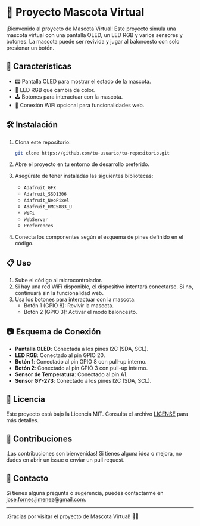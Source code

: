 # 🐾 Proyecto Mascota Virtual

¡Bienvenido al proyecto de Mascota Virtual! Este proyecto simula una mascota virtual con una pantalla OLED, un LED RGB y varios sensores y botones. La mascota puede ser revivida y jugar al baloncesto con solo presionar un botón.

## 🚀 Características

- 📟 Pantalla OLED para mostrar el estado de la mascota.
- 🌈 LED RGB que cambia de color.
- 🕹️ Botones para interactuar con la mascota.
- 📡 Conexión WiFi opcional para funcionalidades web.

## 🛠️ Instalación

1. Clona este repositorio:
    ```sh
    git clone https://github.com/tu-usuario/tu-repositorio.git
    ```
2. Abre el proyecto en tu entorno de desarrollo preferido.
3. Asegúrate de tener instaladas las siguientes bibliotecas:
    - `Adafruit_GFX`
    - `Adafruit_SSD1306`
    - `Adafruit_NeoPixel`
    - `Adafruit_HMC5883_U`
    - `WiFi`
    - `WebServer`
    - `Preferences`

4. Conecta los componentes según el esquema de pines definido en el código.

## 📋 Uso

1. Sube el código al microcontrolador.
2. Si hay una red WiFi disponible, el dispositivo intentará conectarse. Si no, continuará sin la funcionalidad web.
3. Usa los botones para interactuar con la mascota:
    - Botón 1 (GPIO 8): Revivir la mascota.
    - Botón 2 (GPIO 3): Activar el modo baloncesto.

## 📷 Esquema de Conexión

- **Pantalla OLED**: Conectada a los pines I2C (SDA, SCL).
- **LED RGB**: Conectado al pin GPIO 20.
- **Botón 1**: Conectado al pin GPIO 8 con pull-up interno.
- **Botón 2**: Conectado al pin GPIO 3 con pull-up interno.
- **Sensor de Temperatura**: Conectado al pin A1.
- **Sensor GY-273**: Conectado a los pines I2C (SDA, SCL).

## 📄 Licencia

Este proyecto está bajo la Licencia MIT. Consulta el archivo [LICENSE](LICENSE) para más detalles.

## 🤝 Contribuciones

¡Las contribuciones son bienvenidas! Si tienes alguna idea o mejora, no dudes en abrir un issue o enviar un pull request.

## 📧 Contacto

Si tienes alguna pregunta o sugerencia, puedes contactarme en [jose.fornes.jimenez@gmail.com](mailto:jose.fornes.jimenez@gmail.com).

---

¡Gracias por visitar el proyecto de Mascota Virtual! 🐶🐱
